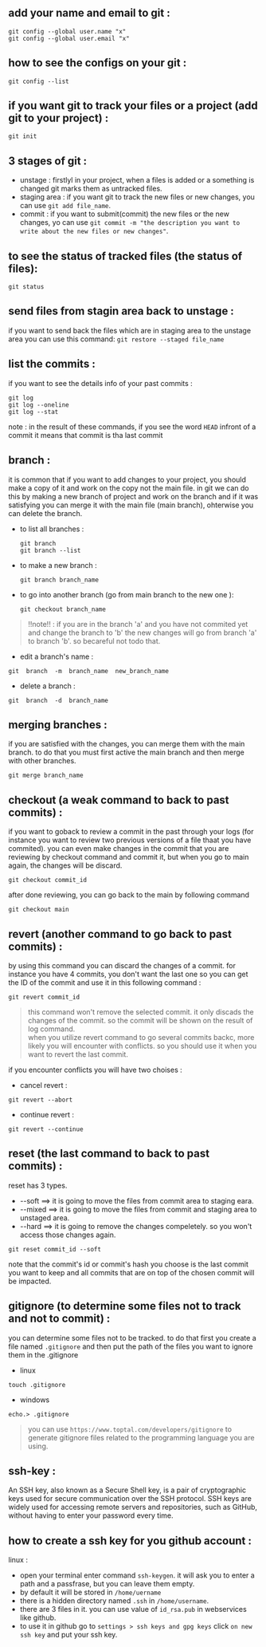 ## add your name and email to git :
```
git config --global user.name "x"
git config --global user.email "x"
```

## how to see the configs on your git :
```git config --list```

## if you want git to track your files or a project (add git to your project) :
```git init```

## 3 stages of git :
* unstage : firstlyl in your project, when a files is added or a something is changed git marks them as untracked files.
* staging area : if you want git to track the new files or new changes, you can use `git add file_name`.
* commit : if you want to submit(commit) the new files or the new changes, yo can use `git commit -m "the description you want to write about the new files or new changes"`.

## to see the status of tracked files (the status of files):
```git status```

## send files from stagin area back to unstage :
if you want to send back the files which are in staging area to the unstage area you can use this command:
```git restore --staged file_name```

## list the commits :
if you want to see the details info of your past commits :
```
git log
git log --oneline
git log --stat

```
note : in the result of these commands, if you see the word `HEAD` infront of a commit it means that commit is tha last commit

## branch :
it is common that if you want to add changes to your project, you should make a copy of it and work on the copy not the main file.
in git we can do this by making a new branch of project and work on the branch and if it was satisfying you can merge it with the main file (main branch), 
ohterwise you can delete the branch.

* to list all branches :
  ```
  git branch
  git branch --list
  ```

* to make a new branch :
    ```
    git branch branch_name
    ```

* to go into another branch (go from main branch to the new one ):
  ```
  git checkout branch_name
  ```  
> !!note!! : if you are in the branch 'a' and you have not commited yet and change the branch to 'b' the new changes will go from branch 'a' to branch 'b'. so becareful not todo that.  
  
* edit a branch's name :
```
git  branch  -m  branch_name  new_branch_name
``` 

* delete a branch :
```
git  branch  -d  branch_name
```

## merging branches :
if you are satisfied with the changes, you can merge them with the main branch. to do that you must first active the main branch and then merge with other branches.
```
git merge branch_name  
```

## checkout (a weak command to back to past commits) :
if you want to goback to review a commit in the past through your logs (for instance you want to review two previous versions of a file thaat you have commited).
you can even make changes in the commit that you are reviewing by checkout command and commit it, but when you go to main again, the changes will be discard.
```
git checkout commit_id
```
after done reviewing, you can go back to the main by following command
```
git checkout main
```

## revert (another command to go back to past commits) :
by using this command you can discard the changes of a commit. for instance you have 4 commits, you don't want the last one so you can get the ID of the commit and use it in this following command :
```
git revert commit_id
```
> this command won't remove the selected commit. it only discads the changes of the commit. so the commit will be shown on the result of log command.  
> when you utilize revert command to go several commits backc, more likely you will encounter with conflicts. so you should use it when you want to revert the last commit.

if you encounter conflicts you will have two choises :
* cancel revert :
```
git revert --abort
```
* continue revert :
```
git revert --continue
```

## reset (the last command to back to past commits) :
reset has 3 types.
* --soft ==> it is going to move the files from commit area to staging eara.
* --mixed ==> it is going to move the files from commit and staging area to unstaged area.
* --hard ==> it is going to remove the changes compeletely. so you won't access those changes again.

```
git reset commit_id --soft
```
note that the commit's id or commit's hash you choose is the last commit you want to keep and all commits that are on top of the chosen commit will be impacted.

## gitignore (to determine some files not to track and not to commit) :
you can determine some files not to be tracked. to do that first you create a file named `.gitignore` and then put the path of the files you want to ignore them in the .gitignore
* linux
```
touch .gitignore
```
* windows
```
echo.> .gitignore
```
> you can use `https://www.toptal.com/developers/gitignore` to generate gitignore files related to the programming language you are using.
## ssh-key :
An SSH key, also known as a Secure Shell key, is a pair of cryptographic keys used for secure communication over the SSH protocol. SSH keys are widely used for accessing remote servers and repositories, such as GitHub, without having to enter your password every time.

## how to create a ssh key for you github account :
linux :
* open your terminal enter command `ssh-keygen`. it will ask you to enter a path and a passfrase, but you can leave them empty.
* by default it will be stored in `/home/uername`
* there is a hidden directory named `.ssh` in `/home/username`.
* there are 3 files in it. you can use value of `id_rsa.pub` in webservices like github.
* to use it in github go to `settings > ssh keys and gpg keys` click `on new ssh key` and put your ssh key.


  
  




